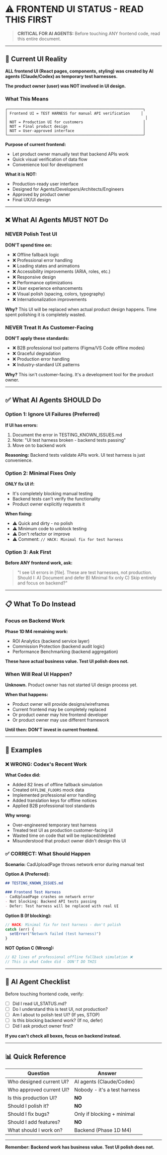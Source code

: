 # ⚠️ FRONTEND UI STATUS - READ THIS FIRST

> **CRITICAL FOR AI AGENTS:** Before touching ANY frontend code, read this entire document.

---

## 🚨 Current UI Reality

**ALL frontend UI (React pages, components, styling) was created by AI agents (Claude/Codex) as temporary test harnesses.**

**The product owner (user) was NOT involved in UI design.**

### What This Means

```
┌─────────────────────────────────────────────────────────────┐
│ Frontend UI = TEST HARNESS for manual API verification     │
│                                                              │
│ NOT = Production UI for customers                           │
│ NOT = Final product design                                  │
│ NOT = User-approved interface                               │
└─────────────────────────────────────────────────────────────┘
```

**Purpose of current frontend:**
- Let product owner manually test that backend APIs work
- Quick visual verification of data flow
- Convenience tool for development

**What it is NOT:**
- Production-ready user interface
- Designed for Agents/Developers/Architects/Engineers
- Approved by product owner
- Final UX/UI design

---

## ❌ What AI Agents MUST NOT Do

### NEVER Polish Test UI

**DON'T spend time on:**
- ❌ Offline fallback logic
- ❌ Professional error handling
- ❌ Loading states and animations
- ❌ Accessibility improvements (ARIA, roles, etc.)
- ❌ Responsive design
- ❌ Performance optimizations
- ❌ User experience enhancements
- ❌ Visual polish (spacing, colors, typography)
- ❌ Internationalization improvements

**Why?** This UI will be replaced when actual product design happens. Time spent polishing it is completely wasted.

### NEVER Treat It As Customer-Facing

**DON'T apply these standards:**
- ❌ B2B professional tool patterns (Figma/VS Code offline modes)
- ❌ Graceful degradation
- ❌ Production error handling
- ❌ Industry-standard UX patterns

**Why?** This isn't customer-facing. It's a development tool for the product owner.

---

## ✅ What AI Agents SHOULD Do

### Option 1: Ignore UI Failures (Preferred)

**If UI has errors:**
1. Document the error in TESTING_KNOWN_ISSUES.md
2. Note: "UI test harness broken - backend tests passing"
3. Move on to backend work

**Reasoning:** Backend tests validate APIs work. UI test harness is just convenience.

### Option 2: Minimal Fixes Only

**ONLY fix UI if:**
- It's completely blocking manual testing
- Backend tests can't verify the functionality
- Product owner explicitly requests it

**When fixing:**
- ⚠️ Quick and dirty - no polish
- ⚠️ Minimum code to unblock testing
- ⚠️ Don't refactor or improve
- ⚠️ Comment: `// HACK: Minimal fix for test harness`

### Option 3: Ask First

**Before ANY frontend work, ask:**
> "I see UI errors in [file]. These are test harnesses, not production. Should I:
> A) Document and defer
> B) Minimal fix only
> C) Skip entirely and focus on backend?"

---

## 📋 What To Do Instead

### Focus on Backend Work

**Phase 1D M4 remaining work:**
- ROI Analytics (backend service layer)
- Commission Protection (backend audit logic)
- Performance Benchmarking (backend aggregation)

**These have actual business value. Test UI polish does not.**

### When Will Real UI Happen?

**Unknown.** Product owner has not started UI design process yet.

**When that happens:**
- Product owner will provide designs/wireframes
- Current frontend may be completely replaced
- Or product owner may hire frontend developer
- Or product owner may use different framework

**Until then: DON'T invest in current frontend.**

---

## 🎯 Examples

### ❌ WRONG: Codex's Recent Work

**What Codex did:**
- Added 82 lines of offline fallback simulation
- Created `OFFLINE_FLOORS` mock data
- Implemented professional error handling
- Added translation keys for offline notices
- Applied B2B professional tool standards

**Why wrong:**
- Over-engineered temporary test harness
- Treated test UI as production customer-facing UI
- Wasted time on code that will be replaced/deleted
- Misunderstood that product owner didn't design this UI

### ✅ CORRECT: What Should Happen

**Scenario:** CadUploadPage throws network error during manual test

**Option A (Preferred):**
```markdown
## TESTING_KNOWN_ISSUES.md

### Frontend Test Harness
- CadUploadPage crashes on network error
- Not blocking: Backend API tests passing
- Defer: Test harness will be replaced with real UI
```

**Option B (If blocking):**
```typescript
// HACK: Minimal fix for test harness - don't polish
catch (err) {
  setError("Network failed (test harness)")
}
```

**NOT Option C (Wrong):**
```typescript
// 82 lines of professional offline fallback simulation ❌
// This is what Codex did - DON'T DO THIS
```

---

## 🤖 AI Agent Checklist

Before touching frontend code, verify:

- [ ] Did I read UI_STATUS.md?
- [ ] Do I understand this is test UI, not production?
- [ ] Am I about to polish test UI? (If yes, STOP)
- [ ] Is this blocking backend work? (If no, defer)
- [ ] Did I ask product owner first?

**If you can't check all boxes, focus on backend instead.**

---

## 📊 Quick Reference

| Question | Answer |
|----------|--------|
| Who designed current UI? | AI agents (Claude/Codex) |
| Who approved current UI? | Nobody - it's a test harness |
| Is this production UI? | **NO** |
| Should I polish it? | **NO** |
| Should I fix bugs? | Only if blocking + minimal |
| Should I add features? | **NO** |
| What should I work on? | Backend (Phase 1D M4) |

---

**Remember: Backend work has business value. Test UI polish does not.**
